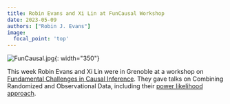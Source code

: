 ```yaml
---
title: Robin Evans and Xi Lin at FunCausal Workshop
date: 2023-05-09
authors: ["Robin J. Evans"]
image:
  focal_point: 'top'
---
```


![FunCausal.jpg]({{site.baseurl}}/images/FunCausal.jpg){: width="350"}

This week Robin Evans and Xi Lin were in Grenoble at a workshop on [Fundamental 
Challenges in Causal Inference](https://quarter-on-causality.github.io/challenges/).  They gave talks on Combining Randomized and Observational
Data, including their [power likelihood approach](https://arxiv.org/abs/2304.02339).

